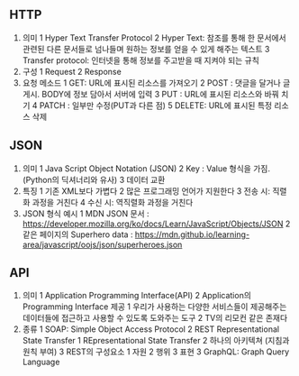 ## HTTP


  1. 의미
    1 Hyper Text Transfer Protocol
    2 Hyper Text: 참조를 통해 한 문서에서 관련된 다른 문서들로 넘나들며 원하는 정보를 얻을 수 있게 해주는 텍스트
    3 Transfer protocol: 인터넷을 통해 정보를 주고받을 때 지켜야 되는 규칙
  2. 구성
    1 Request
    2 Response
  3. 요청 메소드
    1 GET: URL에 표시된 리소스를 가져오기
    2 POST : 댓글을 달거나 글 게시. BODY에 정보 담아서 서버에 입력
    3 PUT : URL에 표시된 리소스와 바꿔 치기
    4 PATCH : 일부만 수정(PUT과 다른 점)
    5 DELETE: URL에 표시된 특정 리소스 삭제
    
    
 ## JSON
  1. 의미
    1 Java Script Object Notation (JSON)
    2 Key : Value 형식을 가짐. (Python의 딕셔너리와 유사)
    3 데이터 교환
  2. 특징
    1 기존 XML보다 가볍다
    2 많은 프로그래밍 언어가 지원한다
    3 전송 시: 직렬화 과정을 거친다
    4 수신 시: 역직렬화 과정을 거친다
  3. JSON 형식 예시
    1 MDN JSON 문서 : https://developer.mozilla.org/ko/docs/Learn/JavaScript/Objects/JSON
    2 같은 페이지의 Superhero data : https://mdn.github.io/learning-area/javascript/oojs/json/superheroes.json


## API
 1. 의미
   1 Application Programming Interface(API)
   2 Application의 Programming Interface 제공
     1 우리가 사용하는 다양한 서비스들이 제공해주는 데이터들에 접근하고 사용할 수 있도록 도와주는 도구
     2 TV의 리모컨 같은 존재다
 2. 종류
   1 SOAP: Simple Object Access Protocol
   2 REST Representational State Transfer
     1 REpresentational State Transfer
     2 하나의 아키텍쳐 (지침과 원칙 부여)
     3 REST의 구성요소
       1 자원
       2 행위
       3 표현
   3 GraphQL: Graph Query Language
